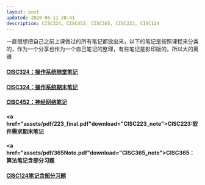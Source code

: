 ```yaml
---
layout: post
updated: 2020-05-11 20:43
description: CISC324, CISC452, CISC365, CISC223, CISC124 
---
```

一直很想把自己之前上课做过的所有笔记都放出来，以下的笔记是按照课程来分类的，作为一个分享也作为一个自己笔记的整理，有些笔记是影印版的，所以大的离谱

#### <a href="assets/pdf/gener_324.pdf" download="CISC324_course_note">CISC324：操作系统随堂笔记</a>
#### <a href="assets/pdf/324Final.pdf" download="CISC324_final_note">CISC324：操作系统期末笔记</a>
#### <a href="assets/pdf/452_combine.pdf" download="CISC452_note">CISC452：神经网络笔记</a>
#### <a href="assets/pdf/223_final.pdf"download="CISC223_note">CISC223:软件需求期末笔记</a>
#### <a href="assets/pdf/365Note.pdf"download="CISC365_note">CISC365：算法笔记含部分习题</a>
#### <a href="assets/pdf/124_REVIEW.pdf" download="CISC121_note">CISC124笔记含部分习题</a>

